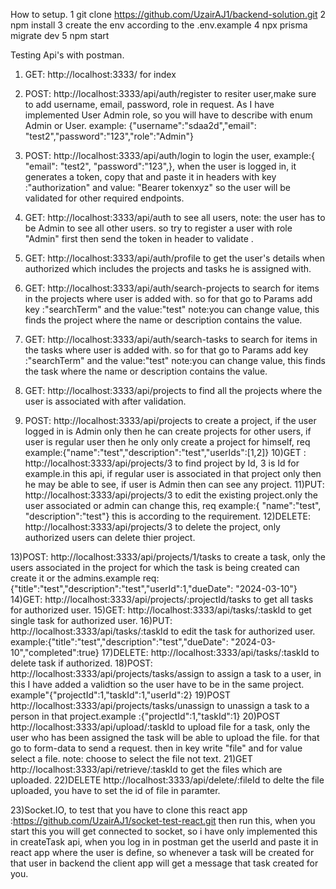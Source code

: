 How to setup.
  1 git clone https://github.com/UzairAJ1/backend-solution.git
  2 npm install
  3 create the env according to the .env.example
  4 npx prisma migrate dev
  5 npm start

Testing Api's with postman.
1) GET: http://localhost:3333/ for index
2) POST: http://localhost:3333/api/auth/register to resiter user,make sure to add username, email, password, role in request. As I have implemented User Admin role, so you will have to describe with enum Admin or User.
   example: {"username":"sdaa2d","email": "test2","password":"123","role":"Admin"}
3)  POST: http://localhost:3333/api/auth/login to login the user, example:{ "email": "test2", "password":"123",}, when the user is logged in, it generates a token, copy that and paste it in headers with key :"authorization" and value: "Bearer tokenxyz" so the user will be validated for other required endpoints.
4) GET: http://localhost:3333/api/auth to see all users, note: the user has to be Admin to see all other users. so try to register a user with role "Admin" first then send the token in header to validate .
5) GET: http://localhost:3333/api/auth/profile to get the user's details when authorized which includes the projects and tasks he is assigned with.
6) GET: http://localhost:3333/api/auth/search-projects to search for items in the projects where user is added with. so for that go to Params add key :"searchTerm" and the value:"test" note:you can change value, this finds the project where the name or description contains the value.
7) GET: http://localhost:3333/api/auth/search-tasks to search for items in the tasks where user is added with. so for that go to Params add key :"searchTerm" and the value:"test" note:you can change value, this finds the task where the name or description contains the value.

8) GET: http://localhost:3333/api/projects to find all the projects where the user is associated with after validation.
9) POST: http://localhost:3333/api/projects to create a project, if the user logged in is Admin only then he can create projects for other users, if user is regular user then he only only create a project for himself, req example:{"name":"test","description":"test","userIds":[1,2]}
10)GET : http://localhost:3333/api/projects/3 to find project by Id, 3 is Id for example.in this api, if regular user is associated in that project only then he may be able to see, if user is Admin then can see any project.
11)PUT: http://localhost:3333/api/projects/3 to edit the existing project.only the user associated or admin can change this, req example:{ "name":"test", "description":"test"} this is according to the requirement.
12)DELETE: http://localhost:3333/api/projects/3 to delete the project, only authorized users can delete thier project.

13)POST: http://localhost:3333/api/projects/1/tasks to create a task, only the users associated in the project for which the task is being created can create it or the admins.example req:{"title":"test","description":"test","userId":1,"dueDate": "2024-03-10"}
14)GET: http://localhost:3333/api/projects/:projectId/tasks to get all tasks for authorized user.
15)GET: http://localhost:3333/api/tasks/:taskId to get single task for authorized user.
16)PUT: http://localhost:3333/api/tasks/:taskId to edit the task for authorized user. example:{"title":"test","description":"test","dueDate": "2024-03-10","completed":true}
17)DELETE: http://localhost:3333/api/tasks/:taskId to delete task if authorized.
18)POST: http://localhost:3333/api/projects/tasks/assign to assign a task to a user, in this I have added a validtion so the user have to be in the same project. example"{"projectId":1,"taskId":1,"userId":2}
19)POST http://localhost:3333/api/projects/tasks/unassign to unassign a task to a person in that project.example :{"projectId":1,"taskId":1}
20)POST http://localhost:3333/api/upload/:taskId to upload file for a task, only the user who has been assigned the task will be able to upload the file. for that go to form-data to send a request. then in key write "file" and for value select a file. note: choose to select the file not text.
21)GET http://localhost:3333/api/retrieve/:taskId to get the files which are uploaded.
22)DELETE http://localhost:3333/api/delete/:fileId to delte the file uploaded, you have to set the id of file in paramter.

23)Socket.IO, to test that you have to clone this react app :https://github.com/UzairAJ1/socket-test-react.git then run this, when you start this you will get connected to socket, so i have only implemented this in createTask api, when you log in in postman 
get the userId and paste it in react app where the user is define, so whenever a task will be created for that user in backend the client app will get a message that task created for you.
